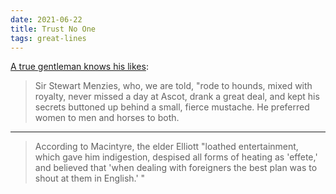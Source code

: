 ```yaml
---
date: 2021-06-22
title: Trust No One
tags: great-lines
---
```



[A true gentleman knows his likes](https://www.newyorker.com/magazine/2014/07/28/philby): 

> Sir Stewart Menzies, who, we are told, "rode to hounds, mixed with royalty, never missed a day at Ascot, drank a great deal, and kept his secrets buttoned up behind a small, fierce mustache. He preferred women to men and horses to both.

****

> According to Macintyre, the elder Elliott "loathed entertainment, which gave him indigestion, despised all forms of heating as 'effete,' and believed that 'when dealing with foreigners the best plan was to shout at them in English.' "